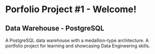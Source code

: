 # Porfolio Project #1 - Welcome!

## Data Warehouse - PostgreSQL

A PostgreSQL data warehouse with a medallion-type architecture.
A portfolio project for learning and showcasing Data Engineering skills. 

